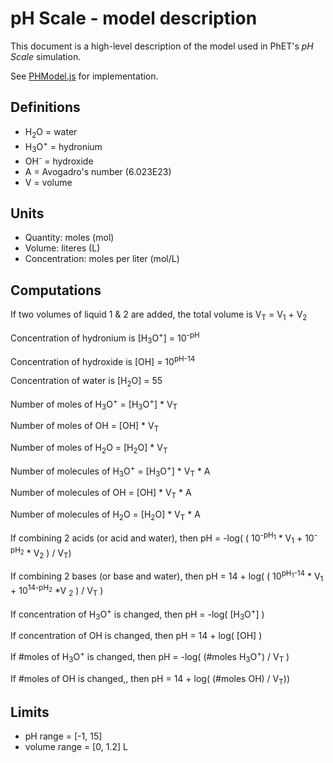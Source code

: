 # pH Scale - model description

This document is a high-level description of the model used in PhET's _pH Scale_ simulation.

See [PHModel.js](https://github.com/phetsims/ph-scale/blob/master/js/common/model/PHModel.js) for implementation.

## Definitions

* H<sub>2</sub>O = water
* H<sub>3</sub>O<sup>+</sup> = hydronium
* OH<sup>-</sup> = hydroxide
* A = Avogadro's number (6.023E23)
* V = volume

## Units

* Quantity: moles (mol)
* Volume: literes (L)
* Concentration: moles per liter (mol/L)

## Computations

If two volumes of liquid 1 & 2 are added, the total volume is V<sub>T</sub> = V<sub>1</sub> + V<sub>2</sub>

Concentration of hydronium is [H<sub>3</sub>O<sup>+</sup>] = 10<sup>-pH</sup>

Concentration of hydroxide is [OH] = 10<sup>pH-14</sup>

Concentration of water is [H<sub>2</sub>O] = 55

Number of moles of H<sub>3</sub>O<sup>+</sup> = [H<sub>3</sub>O<sup>+</sup>] * V<sub>T</sub>

Number of moles of OH = [OH] * V<sub>T</sub>

Number of moles of H<sub>2</sub>O = [H<sub>2</sub>O] * V<sub>T</sub>

Number of molecules of H<sub>3</sub>O<sup>+</sup> = [H<sub>3</sub>O<sup>+</sup>] * V<sub>T</sub> * A

Number of molecules of OH = [OH] * V<sub>T</sub> * A

Number of molecules of H<sub>2</sub>O = [H<sub>2</sub>O] * V<sub>T</sub> * A

If combining 2 acids (or acid and water), then pH = -log( ( 10<sup>-pH<sub>1</sub></sup> * V<sub>1</sub> + 10<sup>-pH<sub>2</sub></sup> * V<sub>2</sub> ) / V<sub>T</sub>)

If combining 2 bases (or base and water), then pH = 14 + log( ( 10<sup>pH<sub>1</sub>-14</sup> * V<sub>1</sub> + 10<sup>14-pH<sub>2</sub></sup> *V <sub>2</sub> ) / V<sub>T</sub> )

If concentration of H<sub>3</sub>O<sup>+</sup> is changed, then pH = -log( [H<sub>3</sub>O<sup>+</sup>] )

If concentration of OH is changed, then pH = 14 + log( [OH] )

If #moles of H<sub>3</sub>O<sup>+</sup> is changed, then pH = -log( (#moles H<sub>3</sub>O<sup>+</sup>) / V<sub>T</sub> )

If #moles of OH is changed,, then pH = 14 + log( (#moles OH) / V<sub>T</sub>))

## Limits

* pH range = [-1, 15]
* volume range = [0, 1.2] L
